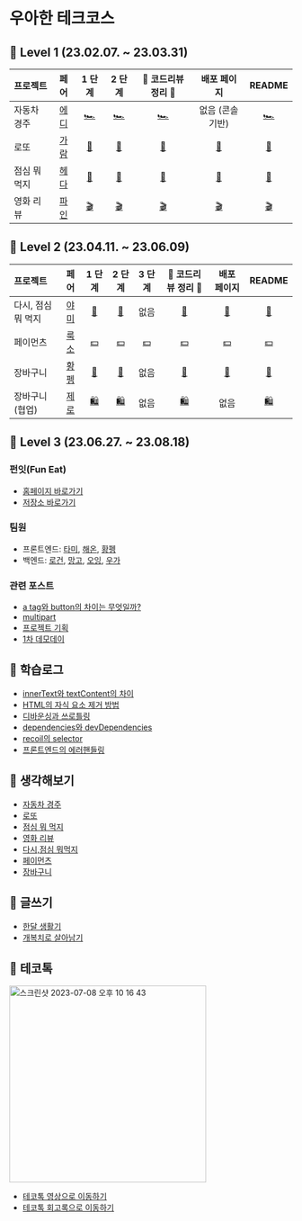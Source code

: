 # 우아한 테크코스

## 💙 Level 1 (23.02.07. ~ 23.03.31)
|   프로젝트    |  페어  |  1 단계   |  2 단계    |   🌟  코드리뷰 정리 🌟   |    배포 페이지    | README |
  | :---------- | :------: | :------: | :-----: | :--------------: | :-------: | :----: |
  | 자동차 경주 | [에디](https://github.com/ksone02) |  [🏎](https://github.com/woowacourse/javascript-racingcar/pull/151) | [🏎](https://github.com/woowacourse/javascript-racingcar/pull/203) | [🏎](https://hae-on.tistory.com/80) | 없음 (콘솔기반) | [🏎](https://github.com/hae-on/javascript-racingcar/blob/hae-on2/README.md) |
  | 로또 | [가람](https://github.com/guridaek) |  [🎱](https://github.com/woowacourse/javascript-lotto/pull/170) | [🎱](https://github.com/woowacourse/javascript-lotto/pull/218) | [🎱](https://hae-on.tistory.com/81) |  [🎱](https://hae-on.github.io/javascript-lotto-1/dist/) | [🎱](https://github.com/hae-on/javascript-lotto-1/blob/step2/README.md) |
  | 점심 뭐 먹지 | [헤다](https://github.com/Dahyeeee) |  [🍛](https://github.com/woowacourse/javascript-lunch/pull/13) | [🍛](https://github.com/woowacourse/javascript-lunch/pull/84) | [🍛](https://hae-on.tistory.com/82) |  [🍛](https://hae-on.github.io/javascript-lunch/dist/) | [🍛](https://github.com/hae-on/javascript-lunch/blob/step2/README.md) |
  | 영화 리뷰 | [파인](https://github.com/nangkyeonglim) |  [🎬](https://github.com/woowacourse/javascript-movie-review/pull/9#issuecomment-1471925603) | [🎬](https://github.com/woowacourse/javascript-movie-review/pull/60#issuecomment-1484469280) | [🎬](https://hae-on.tistory.com/83) |  [🎬](https://hae-on.github.io/javascript-movie-review/dist/) | [🎬](https://github.com/hae-on/javascript-movie-review/blob/step2/README.md) |

## 💙 Level 2 (23.04.11. ~ 23.06.09)
|   프로젝트    |  페어  |  1 단계   |  2 단계    |   3 단계    |   🌟  코드리뷰 정리 🌟   |    배포 페이지    | README |
  | :---------- | :------: | :------: | :-----: | :-----: | :--------------: | :-------: | :----: |
  | 다시, 점심 뭐 먹지 | [야미](https://github.com/feb-dain) |  [🍲](https://github.com/woowacourse/react-lunch/pull/38) | [🍲](https://github.com/woowacourse/react-lunch/pull/60) | 없음 | [🍲](https://hae-on.tistory.com/84) | [🍲](https://hae-on.github.io/react-lunch/) | [🍲](https://github.com/hae-on/react-lunch/blob/step2/README.md) |
  | 페이먼츠 | [룩소](https://github.com/woo-jk) |  [💵](https://github.com/woowacourse/react-payments/pull/200#discussion_r1174967060) | [💵](https://github.com/woowacourse/react-payments/pull/245) | [💵](https://github.com/woowacourse/react-payments/pull/298) | [💵](https://hae-on.tistory.com/88) |  [💵](https://hae-on.github.io/react-payments/) | [💵](https://github.com/hae-on/react-payments/blob/step3/README.md) |
  | 장바구니 | [황펭](https://github.com/leejin-yang) |  [🛒](https://github.com/woowacourse/react-shopping-cart/pull/156) | [🛒](https://github.com/woowacourse/react-shopping-cart/pull/202) | 없음 | [🛒](https://hae-on.tistory.com/89) | [🛒](https://hae-on.github.io/react-shopping-cart/) | [🛒](https://github.com/hae-on/react-shopping-cart/blob/step2/README.md) |
  | 장바구니 (협업) | [제로](https://github.com/inyeong-kang) |  [🛍](https://github.com/woowacourse/react-shopping-cart-prod/pull/100) | [🛍](https://github.com/woowacourse/react-shopping-cart-prod/pull/135) | 없음 | [🛍](https://hae-on.tistory.com/90) | 없음 | [🛍](https://github.com/hae-on/react-shopping-cart-prod/blob/step2/README.md) |

## 💙 Level 3 (23.06.27. ~ 23.08.18)
### 펀잇(Fun Eat)
- [홈페이지 바로가기](https://funeat.site/)
- [저장소 바로가기](https://github.com/woowacourse-teams/2023-fun-eat)

### 팀원
- 프론트엔드: [타미](https://github.com/xodms0309), [해온](https://github.com/hae-on), [황펭](https://github.com/leejin-yang)
- 백엔드: [로건](https://github.com/70825), [망고](https://github.com/Go-Jaecheol), [오잉](https://github.com/hanueleee), [우가](https://github.com/wugawuga)

### 관련 포스트
- [a tag와 button의 차이는 무엇일까?](https://github.com/woowacourse-teams/2023-fun-eat/wiki/%5B%EC%9B%B9-%EC%A0%91%EA%B7%BC%EC%84%B1%5D-a-tag%EC%99%80-button%EC%9D%98-%EC%B0%A8%EC%9D%B4%EB%8A%94-%EB%AC%B4%EC%97%87%EC%9D%BC%EA%B9%8C%3F)
- [multipart](https://github.com/woowacourse-teams/2023-fun-eat/wiki/multipart)
- [프로젝트 기획](https://hae-on.tistory.com/109)
- [1차 데모데이](https://hae-on.tistory.com/110)

## 📖 학습로그
- [innerText와 textContent의 차이](https://github.com/hae-on/woowacourse/blob/master/%ED%95%99%EC%8A%B5%EB%A1%9C%EA%B7%B8/innerText%EC%99%80%20textContent%EC%9D%98%20%EC%B0%A8%EC%9D%B4.md)
- [HTML의 자식 요소 제거 방법](https://github.com/hae-on/woowacourse/blob/master/%ED%95%99%EC%8A%B5%EB%A1%9C%EA%B7%B8/%EC%9E%90%EC%8B%9D%20%EC%9A%94%EC%86%8C%20%EC%A0%9C%EA%B1%B0%20%EB%B0%A9%EC%8B%9D.md)
- [디바운싱과 쓰로틀링](https://github.com/hae-on/woowacourse/blob/master/%ED%95%99%EC%8A%B5%EB%A1%9C%EA%B7%B8/%EB%94%94%EB%B0%94%EC%9A%B4%EC%8B%B1%EA%B3%BC%20%EC%93%B0%EB%A1%9C%ED%8B%80%EB%A7%81.md)
- [dependencies와 devDependencies](https://github.com/hae-on/woowacourse/blob/master/%ED%95%99%EC%8A%B5%EB%A1%9C%EA%B7%B8/dependencies%EC%99%80%20devDependencies.md)
- [recoil의 selector](https://github.com/hae-on/woowacourse/blob/master/%ED%95%99%EC%8A%B5%EB%A1%9C%EA%B7%B8/recoil%EC%9D%98%20selector.md)
- [프론트엔드의 에러핸들링](https://github.com/hae-on/woowacourse/blob/master/%ED%95%99%EC%8A%B5%EB%A1%9C%EA%B7%B8/%ED%94%84%EB%A1%A0%ED%8A%B8%EC%97%94%EB%93%9C%EC%9D%98%20%EC%97%90%EB%9F%AC%ED%95%B8%EB%93%A4%EB%A7%81.md)

## 🤔 생각해보기
- [자동차 경주](https://hae-on.tistory.com/91)
- [로또](https://hae-on.tistory.com/92)
- [점심 뭐 먹지](https://hae-on.tistory.com/93)
- [영화 리뷰](https://hae-on.tistory.com/94)
- [다시,점심 뭐먹지](https://hae-on.tistory.com/95)
- [페이먼츠](https://hae-on.tistory.com/96)
- [장바구니](https://hae-on.tistory.com/97)

## 📝 글쓰기 
- [한달 생활기](https://github.com/woowacourse/woowa-writing-5/pull/88)
- [개복치로 살아남기](https://github.com/woowacourse/woowa-writing-5/pull/312)

## 🎤 테코톡
<img width="350" alt="스크린샷 2023-07-08 오후 10 16 43" src="https://github.com/hae-on/woowacourse/assets/80464961/ed51b041-81fb-4f72-9ec8-1ab7c64456d4">

- [테코톡 영상으로 이동하기](https://www.youtube.com/watch?v=6p0lZaSAW3A&t=2s)
- [테코톡 회고록으로 이동하기](https://hae-on.tistory.com/106)


